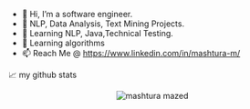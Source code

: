 - 👋 Hi, I’m a software engineer.
- 👀 NLP, Data Analysis, Text Mining Projects.
- 🌱 Learning NLP, Java,Technical Testing.
- 💞️ Learning algorithms
- 📫 Reach Me @ https://www.linkedin.com/in/mashtura-m/

📈 my github stats

<p align="center"> <img src="https://github-readme-stats.vercel.app/api?username=mashtura-mazed-sebpo&show_icons=true&theme=gotham" alt="mashtura mazed" />





